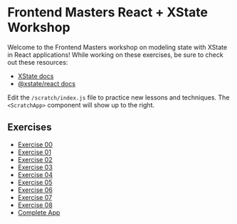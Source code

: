 # Frontend Masters React + XState Workshop

Welcome to the Frontend Masters workshop on modeling state with XState in React
applications! While working on these exercises, be sure to check out these
resources:

- [XState docs](https://xstate.js.org/docs/)
- [@xstate/react docs](https://xstate.js.org/docs/packages/xstate-react/)

Edit the `/scratch/index.js` file to practice new lessons and techniques. The
`<ScratchApp>` component will show up to the right.

## Exercises

- [Exercise 00](./00)
- [Exercise 01](./01)
- [Exercise 02](./02)
- [Exercise 03](./03)
- [Exercise 04](./04)
- [Exercise 05](./05)
- [Exercise 06](./06)
- [Exercise 07](./07)
- [Exercise 08](./08)
- [Complete App](./complete)
